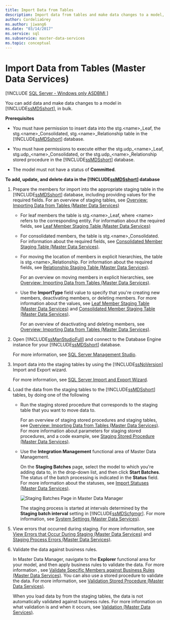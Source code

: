 ```yaml
---
title: Import Data from Tables
description: Import data from tables and make data changes to a model, in bulk. Use this procedure to add, update, and delete data in the Master Data Services database.
author: CordeliaGrey
ms.author: jiwang6
ms.date: "03/14/2017"
ms.service: sql
ms.subservice: master-data-services
ms.topic: conceptual
---
```

# Import Data from Tables (Master Data Services)

[!INCLUDE [SQL Server - Windows only ASDBMI  ](../includes/applies-to-version/sql-windows-only-asdbmi.md)]

  You can add data and make data changes to a model in [!INCLUDE[ssMDSshort](../includes/ssmdsshort-md.md)], in bulk.  
  
 **Prerequisites**  
  
-   You must have permission to insert data into the stg.\<name>_Leaf, the stg.\<name>_Consolidated, stg.\<name>_Relationship table in the [!INCLUDE[ssMDSshort](../includes/ssmdsshort-md.md)] database.  
  
-   You must have permissions to execute either the stg.udp_\<name>_Leaf, stg.udp\_\<name>_Consolidated, or the stg.udp\_\<name>_Relationship stored procedure in the [!INCLUDE[ssMDSshort](../includes/ssmdsshort-md.md)] database.  
  
-   The model must not have a status of **Committed**.  
  
 **To add, update, and delete data in the [!INCLUDE[ssMDSshort](../includes/ssmdsshort-md.md)] database**  
  
1.  Prepare the members for import into the appropriate staging table in the [!INCLUDE[ssMDSshort](../includes/ssmdsshort-md.md)] database, including providing values for the required fields. For an overview of staging tables, see [Overview: Importing Data from Tables &#40;Master Data Services&#41;](../master-data-services/overview-importing-data-from-tables-master-data-services.md)  
  
    -   For leaf members the table is stg.\<name>_Leaf, where \<name> refers to the corresponding entity. For information about the required fields, see [Leaf Member Staging Table &#40;Master Data Services&#41;](../master-data-services/leaf-member-staging-table-master-data-services.md)  
  
    -   For consolidated members, the table is stg.\<name>_Consolidated. For information about the required fields, see [Consolidated Member Staging Table &#40;Master Data Services&#41;](../master-data-services/consolidated-member-staging-table-master-data-services.md).  
  
    -   For moving the location of members in explicit hierarchies, the table is stg.\<name>_Relationship. For information about the required fields, see [Relationship Staging Table &#40;Master Data Services&#41;](../master-data-services/relationship-staging-table-master-data-services.md).  
  
         For an overview on moving members in explicit hierarchies, see [Overview: Importing Data from Tables &#40;Master Data Services&#41;](../master-data-services/overview-importing-data-from-tables-master-data-services.md).  
  
    -   Use the **ImportType** field value to specify that you're creating new members, deactivating members, or deleting members. For more information about the values, see [Leaf Member Staging Table &#40;Master Data Services&#41;](../master-data-services/leaf-member-staging-table-master-data-services.md) and [Consolidated Member Staging Table &#40;Master Data Services&#41;](../master-data-services/consolidated-member-staging-table-master-data-services.md).  
  
         For an overview of deactivating and deleting members, see [Overview: Importing Data from Tables &#40;Master Data Services&#41;](../master-data-services/overview-importing-data-from-tables-master-data-services.md).  
  
2.  Open [!INCLUDE[ssManStudioFull](../includes/ssmanstudiofull-md.md)] and connect to the Database Engine instance for your [!INCLUDE[ssMDSshort](../includes/ssmdsshort-md.md)] database.  
  
     For more information, see [SQL Server Management Studio](../ssms/sql-server-management-studio-ssms.md).  
  
3.  Import data into the staging tables by using the [!INCLUDE[ssNoVersion](../includes/ssnoversion-md.md)] Import and Export wizard.  
  
     For more information, see [SQL Server Import and Export Wizard](~/integration-services/import-export-data/welcome-to-sql-server-import-and-export-wizard.md).  
  
4.  Load the data from the staging tables to the [!INCLUDE[ssMDSshort](../includes/ssmdsshort-md.md)] tables, by doing one of the following  
  
    -   Run the staging stored procedure that corresponds to the staging table that you want to move data to.  
  
         For an overview of staging stored procedures and staging tables, see [Overview: Importing Data from Tables &#40;Master Data Services&#41;](../master-data-services/overview-importing-data-from-tables-master-data-services.md). For more information about parameters for staging stored procedures, and a code example, see [Staging Stored Procedure &#40;Master Data Services&#41;](../master-data-services/staging-stored-procedure-master-data-services.md).  
  
    -   Use the **Integration Management** functional area of Master Data Management.  
  
         On the **Staging Batches** page, select the model to which you're adding data to, in the drop-down list, and then click **Start Batches**. The status of the batch processing is indicated in the **Status** field. For more information about the statuses, see [Import Statuses &#40;Master Data Services&#41;](../master-data-services/import-statuses-master-data-services.md).  
  
         ![Staging Batches Page in Master Data Manager](../master-data-services/media/mds-stagingbatchespage.png "Staging Batches Page in Master Data Manager")  
  
         The staging process  is started at intervals determined by the **Staging batch interval** setting in [!INCLUDE[ssMDScfgmgr](../includes/ssmdscfgmgr-md.md)]. For more information, see [System Settings &#40;Master Data Services&#41;](../master-data-services/system-settings-master-data-services.md).  
  
5.  View errors that occurred during staging. For more information, see [View Errors that Occur During Staging &#40;Master Data Services&#41;](../master-data-services/view-errors-that-occur-during-staging-master-data-services.md) and [Staging Process Errors &#40;Master Data Services&#41;](../master-data-services/staging-process-errors-master-data-services.md).  
  
6.  Validate the data against business rules.  
  
     In Master Data Manager, navigate to the **Explorer** functional area for your model, and then apply business rules to validate the data. For more information , see [Validate Specific Members against Business Rules &#40;Master Data Services&#41;](../master-data-services/validate-specific-members-against-business-rules-master-data-services.md). You can also use a stored procedure to validate the data. For more information, see [Validation Stored Procedure &#40;Master Data Services&#41;](../master-data-services/validation-stored-procedure-master-data-services.md).  
  
     When you load data by from the staging tables, the data is not automatically validated against business rules. For more information on what validation is and when it occurs, see [Validation &#40;Master Data Services&#41;](../master-data-services/validation-master-data-services.md).  
  
